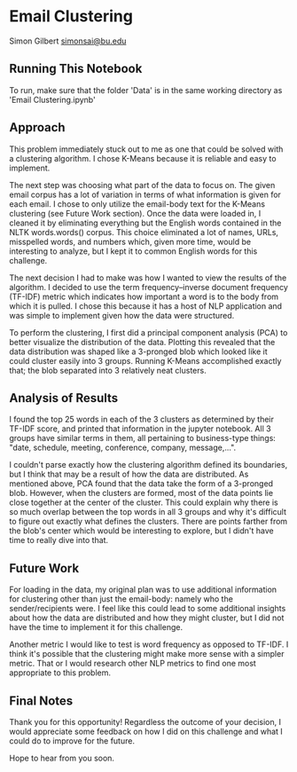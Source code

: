 # Email Clustering

Simon Gilbert
simonsai@bu.edu

## Running This Notebook

To run, make sure that the folder 'Data' is in the same working directory as 'Email Clustering.ipynb'

## Approach

This problem immediately stuck out to me as one that could be solved with a clustering algorithm. I chose K-Means because it is reliable and easy to implement.

The next step was choosing what part of the data to focus on. The given email corpus has a lot of variation in terms of what information is given for each email. I chose to only utilize the email-body text for the K-Means clustering (see Future Work section). Once the data were loaded in, I cleaned it by eliminating everything but the English words contained in the NLTK words.words() corpus. This choice eliminated a lot of names, URLs, misspelled words, and numbers which, given more time, would be interesting to analyze, but I kept it to common English words for this challenge. 

The next decision I had to make was how I wanted to view the results of the algorithm. I decided to use the term frequency–inverse document frequency (TF-IDF) metric which indicates how important a word is to the body from which it is pulled. I chose this because it has a host of NLP application and was simple to implement given how the data were structured.

To perform the clustering, I first did a principal component analysis (PCA) to better visualize the distribution of the data. Plotting this revealed that the data distribution was shaped like a 3-pronged blob which looked like it could cluster easily into 3 groups. Running K-Means accomplished exactly that; the blob separated into 3 relatively neat clusters. 


## Analysis of Results

I found the top 25 words in each of the 3 clusters as determined by their TF-IDF score, and printed that information in the jupyter notebook. All 3 groups have similar terms in them, all pertaining to business-type things: "date, schedule, meeting, conference, company, message,...". 

I couldn't parse exactly how the clustering algorithm defined its boundaries, but I think that may be a result of how the data are distributed. As mentioned above, PCA found that the data take the form of a 3-pronged blob. However, when the clusters are formed, most of the data points lie close together at the center of the cluster. This could explain why there is so much overlap between the top words in all 3 groups and why it's difficult to figure out exactly what defines the clusters. There are points farther from the blob's center which would be interesting to explore, but I didn't have time to really dive into that.


## Future Work

For loading in the data, my original plan was to use additional information for clustering other than just the email-body: namely who the sender/recipients were. I feel like this could lead to some additional insights about how the data are distributed and how they might cluster, but I did not have the time to implement it for this challenge.

Another metric I would like to test is word frequency as opposed to TF-IDF. I think it's possible that the clustering might make more sense with a simpler metric. That or I would research other NLP metrics to find one most appropriate to this problem. 

## Final Notes

Thank you for this opportunity! Regardless the outcome of your decision, I would appreciate some feedback on how I did on this challenge and what I could do to improve for the future.

Hope to hear from you soon.


